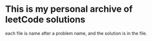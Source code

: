 # This is my personal archive of leetCode solutions

each file is name after a problem name, and the solution is in the file.

